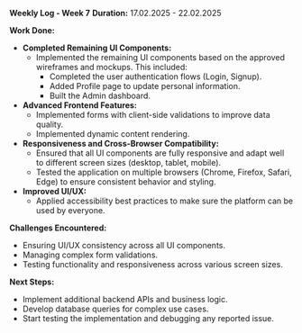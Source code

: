 **Weekly Log - Week 7**
**Duration:** 17.02.2025 - 22.02.2025

**Work Done:**

*   **Completed Remaining UI Components:**
    *   Implemented the remaining UI components based on the approved wireframes and mockups. This included:
        *   Completed the user authentication flows (Login, Signup).
        *   Added Profile page to update personal information.
        *   Built the Admin dashboard.
*   **Advanced Frontend Features:**
    *   Implemented forms with client-side validations to improve data quality.
    *   Implemented dynamic content rendering.
*   **Responsiveness and Cross-Browser Compatibility:**
    *   Ensured that all UI components are fully responsive and adapt well to different screen sizes (desktop, tablet, mobile).
    *   Tested the application on multiple browsers (Chrome, Firefox, Safari, Edge) to ensure consistent behavior and styling.
*   **Improved UI/UX:**
    *   Applied accessibility best practices to make sure the platform can be used by everyone.

**Challenges Encountered:**

*   Ensuring UI/UX consistency across all UI components.
*   Managing complex form validations.
*   Testing functionality and responsiveness across various screen sizes.

**Next Steps:**

*   Implement additional backend APIs and business logic.
*   Develop database queries for complex use cases.
*   Start testing the implementation and debugging any reported issue.
